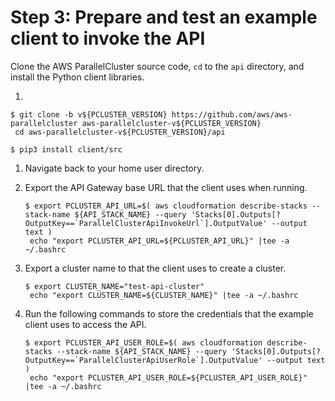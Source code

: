 # Step 3: Prepare and test an example client to invoke the API<a name="tutorials_06_multi-API-use-step3"></a>



Clone the AWS ParallelCluster source code, `cd` to the `api` directory, and install the Python client libraries\.

1. 

   ```
   $ git clone -b v${PCLUSTER_VERSION} https://github.com/aws/aws-parallelcluster aws-parallelcluster-v${PCLUSTER_VERSION}
    cd aws-parallelcluster-v${PCLUSTER_VERSION}/api
   ```

   ```
   $ pip3 install client/src
   ```

1. Navigate back to your home user directory\.

1. Export the API Gateway base URL that the client uses when running\.

   ```
   $ export PCLUSTER_API_URL=$( aws cloudformation describe-stacks --stack-name ${API_STACK_NAME} --query 'Stacks[0].Outputs[?OutputKey==`ParallelClusterApiInvokeUrl`].OutputValue' --output text )
    echo "export PCLUSTER_API_URL=${PCLUSTER_API_URL}" |tee -a ~/.bashrc
   ```

1. Export a cluster name to that the client uses to create a cluster\.

   ```
   $ export CLUSTER_NAME="test-api-cluster"
    echo "export CLUSTER_NAME=${CLUSTER_NAME}" |tee -a ~/.bashrc
   ```

1. Run the following commands to store the credentials that the example client uses to access the API\.

   ```
   $ export PCLUSTER_API_USER_ROLE=$( aws cloudformation describe-stacks --stack-name ${API_STACK_NAME} --query 'Stacks[0].Outputs[?OutputKey==`ParallelClusterApiUserRole`].OutputValue' --output text )
    echo "export PCLUSTER_API_USER_ROLE=${PCLUSTER_API_USER_ROLE}" |tee -a ~/.bashrc
   ```